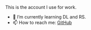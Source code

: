 This is the account I use for work.

- 🌱 I’m currently learning DL and RS.
- 📫 How to reach me: [GitHub](https://github.com/songyz2019/songyz2019/issues)
